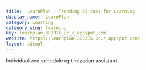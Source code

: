 ```yaml
---
title:  LearnPlan - Trending AI tool for Learning
display_name:  LearnPlan
category: Learning
category_slug: learning
key: learnplan_383315_uc_r_appspot_com
website: https://learnplan-383315.uc.r.appspot.com/
layout: aitool
---
```


Individualized schedule optimization assistant.
